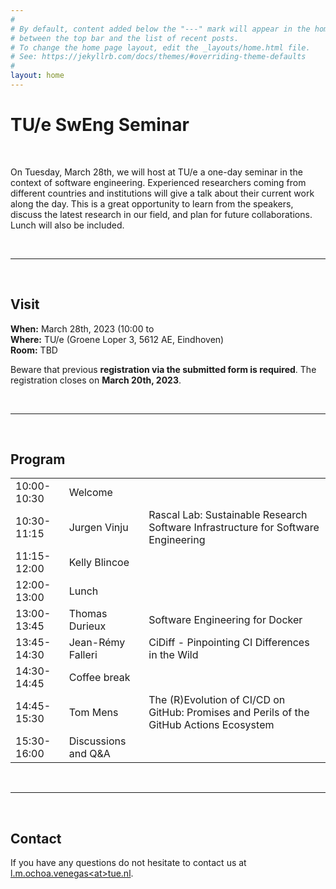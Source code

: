 ```yaml
---
#
# By default, content added below the "---" mark will appear in the home page
# between the top bar and the list of recent posts.
# To change the home page layout, edit the _layouts/home.html file.
# See: https://jekyllrb.com/docs/themes/#overriding-theme-defaults
#
layout: home
---
```


<h1>TU/e SwEng Seminar</h1>
<br>
<p>On Tuesday, March 28th, we will host at TU/e a one-day seminar in the context of software engineering. Experienced researchers coming from different countries and institutions will give a talk about their current work along the day. This is a great opportunity to learn from the speakers, discuss the latest research in our field, and plan for future collaborations. Lunch will also be included.</p>
<br>
<hr>
<br>
<h2>Visit</h2>
<p>
  <b>When:</b> March 28th, 2023 (10:00 to <br>
  <b>Where:</b> TU/e (Groene Loper 3, 5612 AE, Eindhoven) <br>
  <b>Room:</b> TBD
  <br>
  <p>Beware that previous <b>registration via the submitted form is required</b>. The registration closes on <b>March 20th, 2023</b>.</p>
</p>
<br>
<hr>
<br>
<h2>Program</h2>
<table>
  <tr>
    <td>10:00-10:30</td>
    <td>Welcome</td>
    <td></td>
  </tr>
  <tr>
    <td>10:30-11:15</td>
    <td>Jurgen Vinju</td>
    <td>Rascal Lab: Sustainable Research Software Infrastructure for Software Engineering</td>
  </tr>
  <tr>
    <td>11:15-12:00</td>
    <td>Kelly Blincoe</td>
    <td></td>
  </tr>
  <tr>
    <td>12:00-13:00</td>
    <td>Lunch</td>
    <td></td>
  </tr>
  <tr>
    <td>13:00-13:45</td>
    <td>Thomas Durieux</td>
    <td>Software Engineering for Docker</td>
  </tr>
  <tr>
    <td>13:45-14:30</td>
    <td>Jean-Rémy Falleri</td>
    <td>CiDiff - Pinpointing CI Differences in the Wild</td>
  </tr>
  <tr>
    <td>14:30-14:45</td>
    <td>Coffee break</td>
    <td></td>
  </tr>
  <tr>
    <td>14:45-15:30</td>
    <td>Tom Mens</td>
    <td>The (R)Evolution of CI/CD on GitHub: Promises and Perils of the GitHub Actions Ecosystem</td>
  </tr>
  <tr>
    <td>15:30-16:00</td>
    <td>Discussions and Q&amp;A</td>
    <td></td>
  </tr>
</table>
<br>
<hr>
<br>
<h2>Contact</h2>
<p>
If you have any questions do not hesitate to contact us at <a href = "mailto: l.m.ochoa.venegas@tue.nl">l.m.ochoa.venegas&lt;at&gt;tue.nl</a>.
</p>
